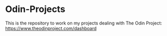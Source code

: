 # Odin-Projects

This is the repository to work on my projects dealing with The Odin Project: https://www.theodinproject.com/dashboard

